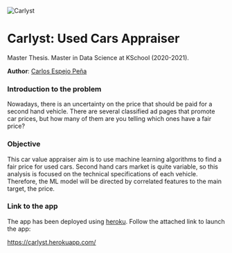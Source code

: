 ![Carlyst](https://drive.google.com/uc?export=view&id=1cf6kuyI7QMg5VDDLlsbfL-Yrpi-OF_ap)

# Carlyst: Used Cars Appraiser
Master Thesis. Master in Data Science at KSchool (2020-2021).

**Author**: [Carlos Espejo Peña](https://www.linkedin.com/in/carlosespejopena/)

### Introduction to the problem
Nowadays, there is an uncertainty on the price that should be paid for a second hand vehicle. There are several classified ad pages that promote car prices, but how many of them are you telling which ones have a fair price?

### Objective
This car value appraiser aim is to use machine learning algorithms to find a fair price for used cars. Second hand cars market is quite variable, so this analysis is focused on the technical specifications of each vehicle. Therefore, the ML model will be directed by correlated features to the main target, the price.

### Link to the app
The app has been deployed using [heroku](https://www.heroku.com/platform). Follow the attached link to launch the app:

https://carlyst.herokuapp.com/